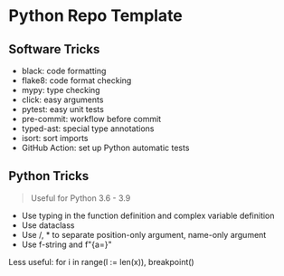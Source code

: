 # Python Repo Template


## Software Tricks

- black: code formatting
- flake8: code format checking
- mypy: type checking
- click: easy arguments
- pytest: easy unit tests
- pre-commit: workflow before commit
- typed-ast: special type annotations
- isort: sort imports
- GitHub Action: set up Python automatic tests


## Python Tricks

> Useful for Python 3.6 - 3.9

- Use typing in the function definition and complex variable definition
- Use dataclass
- Use /, * to separate position-only argument, name-only argument
- Use f-string and f"{a=}"

Less useful: for i in range(l := len(x)), breakpoint()
